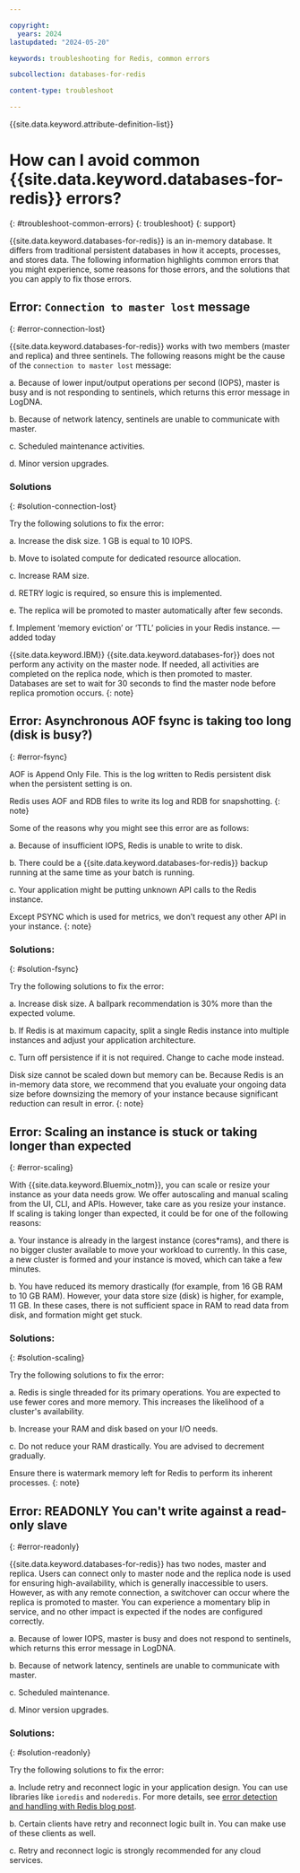 ```yaml
---

copyright:
  years: 2024
lastupdated: "2024-05-20"

keywords: troubleshooting for Redis, common errors

subcollection: databases-for-redis

content-type: troubleshoot

---
```


{{site.data.keyword.attribute-definition-list}}


# How can I avoid common {{site.data.keyword.databases-for-redis}} errors?
{: #troubleshoot-common-errors}
{: troubleshoot}
{: support}


{{site.data.keyword.databases-for-redis}} is an in-memory database. It differs from traditional persistent databases in how it accepts, processes, and stores data. The following information highlights common errors that you might experience, some reasons for those errors, and the solutions that you can apply to fix those errors.

## Error: `Connection to master lost` message
{: #error-connection-lost}

{{site.data.keyword.databases-for-redis}} works with two members (master and replica) and three sentinels. The following reasons might be the cause of the `connection to master lost` message:

a. Because of lower input/output operations per second (IOPS), master is busy and is not responding to sentinels, which returns this error message in LogDNA. 

b. Because of network latency, sentinels are unable to communicate with master.

c. Scheduled maintenance activities.

d. Minor version upgrades.


### Solutions
{: #solution-connection-lost}

Try the following solutions to fix the error:

a. Increase the disk size. 1 GB is equal to 10 IOPS.

b. Move to isolated compute for dedicated resource allocation.

c. Increase RAM size.

d. RETRY logic is required, so ensure this is implemented.

e. The replica will be promoted to master automatically after few seconds.

f. Implement ‘memory eviction’ or ‘TTL’ policies in your Redis instance. — added today

{{site.data.keyword.IBM}} {{site.data.keyword.databases-for}} does not perform any activity on the master node. If needed, all activities are completed on the replica node, which is then promoted to master. Databases are set to wait for 30 seconds to find the master node before replica promotion occurs.
{: note}


## Error: Asynchronous AOF fsync is taking too long (disk is busy?)
{: #error-fsync}

AOF is Append Only File. This is the log written to Redis persistent disk when the persistent setting is on. 

Redis uses AOF and RDB files to write its log and RDB for snapshotting.
{: note}

Some of the reasons why you might see this error are as follows:

a. Because of insufficient IOPS, Redis is unable to write to disk.

b. There could be a {{site.data.keyword.databases-for-redis}} backup running at the same time as your batch is running.

c. Your application might be putting unknown API calls to the Redis instance. 

Except PSYNC which is used for metrics, we don’t request any other API in your instance.
{: note}

### Solutions:
{: #solution-fsync}

Try the following solutions to fix the error:

a. Increase disk size. A ballpark recommendation is 30% more than the expected volume.

b. If Redis is at maximum capacity, split a single Redis instance into multiple instances and adjust your application architecture.

c. Turn off persistence if it is not required. Change to cache mode instead.

Disk size cannot be scaled down but memory can be. Because Redis is an in-memory data store, we recommend that you evaluate your ongoing data size before downsizing the memory of your instance because significant reduction can result in error. 
{: note}

## Error: Scaling an instance is stuck or taking longer than expected
{: #error-scaling}

With {{site.data.keyword.Bluemix_notm}}, you can scale or resize your instance as your data needs grow. We offer autoscaling and manual scaling from the UI, CLI, and APIs. However, take care as you resize your instance. If scaling is taking longer than expected, it could be for one of the following reasons:

a. Your instance is already in the largest instance (cores*rams), and there is no bigger cluster available to move your workload to currently. In this case, a new cluster is formed and your instance is moved, which can take a few minutes.  

b. You have reduced its memory drastically (for example, from 16 GB RAM to 10 GB RAM). However, your data store size (disk) is higher, for example, 11 GB. In these cases, there is not sufficient space in RAM to read data from disk, and formation might get stuck.

### Solutions:
{: #solution-scaling}

Try the following solutions to fix the error:

a. Redis is single threaded for its primary operations. You are expected to use fewer cores and more memory. This increases the likelihood of a cluster's availability. 

b. Increase your RAM and disk based on your I/O needs.

c. Do not reduce your RAM drastically. You are advised to decrement gradually.

Ensure there is watermark memory left for Redis to perform its inherent processes.
{: note} 

## Error: READONLY You can't write against a read-only slave
{: #error-readonly}

{{site.data.keyword.databases-for-redis}} has two nodes, master and replica. Users can connect only to master node and the replica node is used for ensuring high-availability, which is generally inaccessible to users. However, as with any remote connection, a switchover can occur where the replica is promoted to master. You can experience a momentary blip in service, and no other impact is expected if the nodes are configured correctly.

a. Because of lower IOPS, master is busy and does not respond to sentinels, which returns this error message in LogDNA.

b. Because of network latency, sentinels are unable to communicate with master.

c. Scheduled maintenance.

d. Minor version upgrades.

### Solutions:
{: #solution-readonly}

Try the following solutions to fix the error:

a. Include retry and reconnect logic in your application design. You can use libraries like `ioredis` and `noderedis`. For more details, see [error detection and handling with Redis blog post](https://developer.ibm.com/articles/error-detection-and-handling-with-redis/).

b. Certain clients have retry and reconnect logic built in. You can make use of these clients as well.

c. Retry and reconnect logic is strongly recommended for any cloud services.

 






